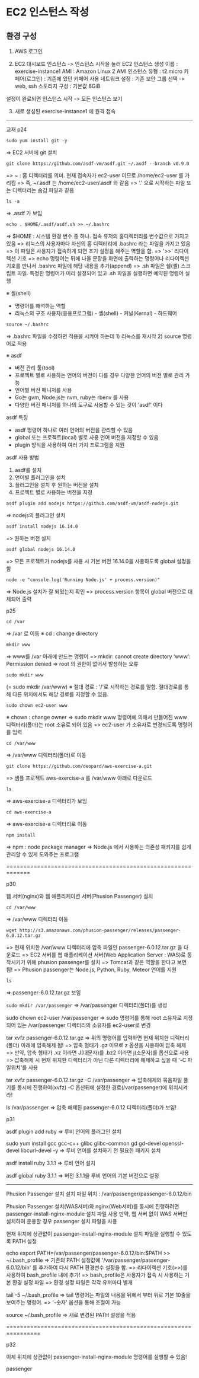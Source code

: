 # EC2 인스턴스 작성

## 환경 구성
1. AWS 로그인

2. EC2 대시보드 인스턴스 -> 인스턴스 시작을 눌러 EC2 인스턴스 생성
이름 : exercise-instance1
AMI : Amazon Linux 2 AMI
인스턴스 유형 : t2.micro
키페어(로그인) : 기존에 있던 키페어 사용
네트워크 설정 : 기존 보안 그룹 선택 -> web, ssh
스토리지 구성 : 기본값 8GiB

설정이 완료되면 인스턴스 시작 -> 모든 인스턴스 보기

3. 새로 생성된 exercise-instance1 에 원격 접속

---

교재 p24 

```
sudo yum install git -y
```
=> EC2 서버에 git 설치

```
git clone https://github.com/asdf-vm/asdf.git ~/.asdf --branch v0.9.0
```
=> ~ : 홈 디렉터리를 의미. 현재 접속자가 ec2-user 이므로 /home/ec2-user 를 가리킴
=> 즉, ~/.asdf 는 /home/ec2-user/.asdf 와 같음
=> '.' 으로 시작하는 파일 또는 디렉터리는 숨김 파일과 같음

```
ls -a
```
=> .asdf 가 보임

```
echo . $HOME/.asdf/asdf.sh >> ~/.bashrc
```
=> $HOME : 시스템 환경 변수 중 하나. 접속 유저의 홈디렉터리를 변수값으로 가지고 있음
=> 리눅스의 사용자마다 자신의 홈 디렉터리에 .bashrc 라는 파일을 가지고 있음
=> 이 파일은 사용자가 접속하게 되면 초기 설정을 해주는 역할을 함.
=> '>>' 리다이렉션 기호
=> echo 명령어는 뒤에 나올 문장을 화면에 출력하는 명령어나 리다이렉션 기호를 만나서
    .bashrc 파일에 해당 내용을 추가(append)
=> .sh 파일은 쉘(셸) 스크립트 파일. 특정한 명령어가 미리 설정되어 있고 .sh 파일을 실행하면 예약된 명령어 실행

※ 셸(shell)
- 명령어를 해석하는 역할
- 리눅스의 구조
사용자(응용프로그램) - 셸(shell) - 커널(Kernal) - 하드웨어

```
source ~/.bashrc
```
=> .bashrc 파일을 수정하면 적용을 시켜야 하는데  1) 리눅스를 재시작 2) source 명령어로 적용

※ asdf
- 버전 관리 툴(tool)
- 프로젝트 별로 사용하는 언어의 버전이 다를 경우 다양한 언어의 버전 별로 관리 가능
- 언어별 버전 매니저를 사용
- Go는 gvm, Node.js는 nvm, ruby는 rbenv 를 사용
- 다양한 버전 매니저를 하나의 도구로 사용할 수 있는 것이 'asdf' 이다

asdf 특징
- asdf 명령어 하나로 여러 언어의 버전을 관리할 수 있음
- global 또는 프로젝트(local) 별로 사용 언어 버전을 지정할 수 있음
- plugin 방식을 사용하여 여러 가지 프로그램을 지원

asdf 사용 방법
1. asdf를 설치
2. 언어별 플러그인을 설치
3. 플러그인을 설치 후 원하는 버전을 설치
4. 프로젝트 별로 사용하는 버전을 지정

```
asdf plugin add nodejs https://github.com/asdf-vm/asdf-nodejs.git
```
=> nodejs의 플러그인 설치

```
asdf install nodejs 16.14.0
```
=> 원하는 버전 설치

```
asdf global nodejs 16.14.0
```
=> 모든 프로젝트가 nodejs를 사용 시 기본 버전 16.14.0을 사용하도록 global 설정을 함

```
node -e "console.log('Running Node.js' + process.version)"
```
=> Node.js 설치가 잘 되었는지 확인
=> process.version 항목이 global 버전으로 대체되어 출력

p25

```
cd /var
```
=> /var 로 이동
※ cd : change directory

```
mkdir www
```
=> www를 /var 아래에 만드는 명령어
=> mkdir: cannot create directory ‘www’: Permission denied
=> root 의 권한이 없어서 발생하는 오류

```
sudo mkdir www
```
(= sudo mkdir /var/www)
※ 절대 경로 : '/'로 시작하는 경로를 말함. 절대경로를 통해 다른 위치에서도 해당 경로를 지정할 수 있음.

```
sudo chown ec2-user www
```
※ chown : change owner
=> sudo mkdir www 명령어에 의해서 만들어진 www 디렉터리(폴더)는 root 소유로 되어 있음
=> ec2-user 가 소유자로 변경되도록 명령어를 입력

```
cd /var/www
```
=> /var/www 디렉터리(폴더)로 이동

```
git clone https://github.com/deopard/aws-exercise-a.git
```
=> 샘플 프로젝트 aws-exercise-a 를 /var/www 아래로 다운로드

```
ls
```
=> aws-exercise-a 디렉터리가 보임

```
cd aws-exercise-a 
```
=> aws-exercise-a 디렉터리로 이동

```
npm install
```
=> npm : node package manager
=> Node.js 에서 사용하는 의존성 패키지를 쉽게 관리할 수 있게 도와주는 프로그램

=============================================================

p30

웹 서버(nginx)와 웹 애플리케이션 서버(Phusion Passenger) 설치

```
cd /var/www
```
=> /var/www 디렉터리 이동

```
wget http://s3.amazonaws.com/phusion-passenger/releases/passenger-6.0.12.tar.gz
```
=> 현재 위치한 /var/www 디렉터리에 압축 파일인 passenger-6.0.12.tar.gz 을 다운로드
=> EC2 서버를 웹 애플리케이션 서버(Web Application Server : WAS)로 동작시키기 위해 phusion passenger를 설치
=> Tomcat과 같은 역할을 한다고 보면 됨!
=> Phusion passenger는 Node.js, Python, Ruby, Meteor 언어를 지원

```
ls
```
=> passenger-6.0.12.tar.gz 보임

``sudo mkdir /var/passenger``
=> /var/passenger 디렉터리(폴더)를 생성

sudo chown ec2-user /var/passenger
=> sudo 명령어를 통해 root 소유자로 지정되어 있는 /var/passenger 디렉터리의 소유자를 ec2-user로 변경

tar xvfz passenger-6.0.12.tar.gz
=> 위의 명령어를 입력하면 현재 위치한 디렉터리(폴더) 아래에 압축해제 됨!
=> 압축 형태가 .gz 이므로 z 옵션을 사용하여 압축 해제
=> 만약, 압축 형태가 .xz 이라면 J(대문자)를 .bz2 이라면 j(소문자)를 옵션으로 사용
=> 압축해제 시 현재 위치한 디렉터리가 아닌 다른 디렉터리에 해제하고 싶을 때 '-C 파일위치'를 사용

tar xvfz passenger-6.0.12.tar.gz -C /var/passenger
=> 압축해제와 묶음파일 풀기를 동시에 진행하여(xvfz) -C 옵션뒤에 설정한 경로(/var/passenger)에 위치시켜라!

ls /var/passenger
=> 압축 해제된 passenger-6.0.12 디렉터리(폴더)가 보임!

p31

asdf plugin add ruby
=> 루비 언어의 플러그인 설치

sudo yum install gcc gcc-c++ glibc glibc-common gd gd-devel openssl-devel libcurl-devel -y
=> 루비 언어를 설치하기 전 필요한 패키지 설치

asdf install ruby 3.1.1
=> 루비 언어 설치

asdf global ruby 3.1.1
=> 버전 3.1.1을 루비 언어의 기본 버전으로 설정

----------------------------------------------------------------------------
Phusion Passenger 설치
설치 파일 위치 : /var/passenger/passenger-6.0.12/bin

Phusion Passenger 설치(WAS서버)와 nginx(Web서버)를 동시에 진행하려면 passenger-install-nginx-module 설치 파일 사용
만약, 웹 서버 없이 WAS 서버만 설치하여 운용할 경우 passenger 설치 파일을 사용

현재 위치에 상관없이 passenger-install-nginx-module 설치 파일을 실행할 수 있도록 PATH 설정

echo export PATH=/var/passenger/passenger-6.0.12/bin:$PATH >> ~/.bash_profile
=> 기존의 PATH 설정값에 '/var/passenger/passenger-6.0.12/bin' 를 추가하여 다시 PATH 환경변수 설정을 함.
=> 리다이렉션 기호(>>)를 사용하여 bash_profile 내에 추가!
=> bash_profile은 사용자가 접속 시 사용하는 기본 환경 설정 파일
=> 환경 설정 파일은 각각 유저마다 별개

tail -5 ~/.bash_profile
=> tail 명령어는 파일의 내용을 뒤에서 부터 위로 기본 10줄을 보여주는 명령어.
=> '-숫자' 옵션을 통해 조절이 가능

source ~/.bash_profile
=> 새로 변경된 PATH 설정을 적용

================================================================

p32

이제 위치에 상관없이 passenger-install-nginx-module 명령어를 실행할 수 있음!

passenger
